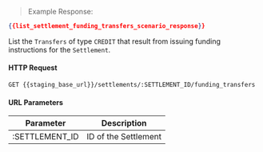 > Example Response:

```json
{{list_settlement_funding_transfers_scenario_response}}
```

List the `Transfers` of type `CREDIT` that result from issuing funding instructions
for the `Settlement`.

#### HTTP Request

`GET {{staging_base_url}}/settlements/:SETTLEMENT_ID/funding_transfers`


#### URL Parameters

Parameter | Description
--------- | -------------------------------------------------------------------
:SETTLEMENT_ID | ID of the Settlement

